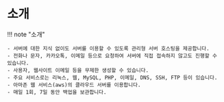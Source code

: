# 소개

!!! note "소개"

    - 서버에 대한 지식 없이도 서버를 이용할 수 있도록 관리형 서버 호스팅을 제공합니다.
    - 전화나 문자, 카카오톡, 이메일 등으로 요청하여 서버에 직접 접속하지 않고도 진행할 수 있습니다.
    - 사용자, 웹사이트 이메일 등을 무제한 생성할 수 있습니다.   
    - 주요 서비스로는 리눅스, 웹, MySQL, PHP, 이메일, DNS, SSH, FTP 등이 있습니다.
    - 아마존 웹 서비스(aws)의 클라우드 서버를 이용합니다.
    - 매일 1회, 7일 동안 백업을 보관합니다.
